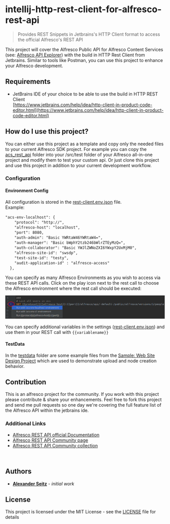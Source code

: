 # intellij-http-rest-client-for-alfresco-rest-api
> Provides REST Snippets in Jetbrains's HTTP Client format to access the official Alfresco's REST API 

This project will cover the Alfresco Public API for Alfresco Content Services
(see: [Alfresco API Explorer](https://api-explorer.alfresco.com/api-explorer/))
with the build in HTTP Rest Client from Jetbrains. 
Similar to tools like Postman, you can use this project to enhance your Alfresco development.

## Requirements
* JetBrains IDE of your choice to be able to use the build in HTTP REST Client<br/>
  [https://www.jetbrains.com/help/idea/http-client-in-product-code-editor.html](https://www.jetbrains.com/help/idea/http-client-in-product-code-editor.html)
  
## How do I use this project?
You can either use this project as a template and copy only the needed files to your current Alfresco SDK project.
For example you can copy the [acs_rest_api](acs_rest_api) folder into your /src/test folder of your Alfresco all-in-one project and modify them to test your custom api.
Or just clone this project and use this project in addition to your current development workflow.


### Configuration

#### Environment Config
All configuration is stored in the [rest-client.env.json](/acs_rest_api/rest-client.env.json) file.<br/>
Example:<br/>
```
"acs-env-localhost": {
    "protocol": "http://",
    "alfresco-host": "localhost",
    "port": 8080,
    "auth-admin": "Basic YWRtaW46YWRtaW4=",
    "auth-manager": "Basic bWphY2tzb246bWlrZTEyMzQ=",
    "auth-collaborator": "Basic YWJlZWNoZXI6YWxpY2UxMjM0",
    "alfresco-site-id": "swsdp",
    "test-site-id": "testy",
    "audit-application-id" : "alfresco-access"
  },
```
You can specify as many Alfresco Environments as you wish to access via these REST API calls.
Click on the play icon next to the rest call to choose the Alfresco environment where the rest call should be executed:

![acs_rest_api_within_jetbrains_ide.png](docs/img/acs_rest_api_within_jetbrains_ide.png)

You can specify additional variables in the settings ([rest-client.env.json](/acs_rest_api/rest-client.env.json))
and use them in your REST call with ```{{variablename}}``` 

#### TestData

In the [testdata](testdata) folder are some example files from the [Sample: Web Site Design Project](http://localhost:8080/share/page/site/swsdp/) which are used to demonstrate upload and node creation behavior.


## Contribution

This is an alfresco project for the community. If you work with this project please contribute & share your enhancements.
Feel free to fork this project and send me pull requests so one day we're covering the full feature list of the Alfresco API within the jetbrains ide.

### Additional Links

* [Alfresco REST API official Documentation](http://docs.alfresco.com/6.0/pra/1/topics/pra-welcome.html)
* [Alfresco REST API Community page](https://community.alfresco.com/docs/DOC-6425-rest-api)
* [Alfresco REST API Community collection](https://community.alfresco.com/docs/DOC-6532-alfresco-52-rest-apis)

<br/>

## Authors

* **[Alexander Seitz](https://github.com/aitseitz)** - *initial work* 

## License

This project is licensed under the MIT License - see the [LICENSE](LICENSE) file for details

<br/>
